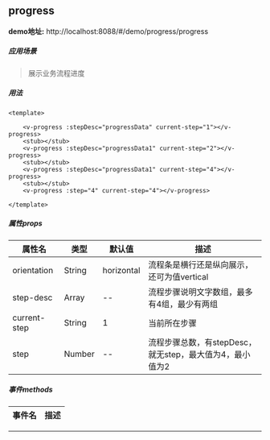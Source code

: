 ## progress

**demo地址:**  http://localhost:8088/#/demo/progress/progress

##### 应用场景
> 展示业务流程进度

##### 用法
```
<template>

    <v-progress :stepDesc="progressData" current-step="1"></v-progress>
    <stub></stub>
    <v-progress :stepDesc="progressData1" current-step="2"></v-progress>
    <stub></stub>
    <v-progress :stepDesc="progressData1" current-step="4"></v-progress>
    <stub></stub>
    <v-progress :step="4" current-step="4"></v-progress>
    
</template>

```

##### 属性props
属性名| 类型| 默认值| 描述
---|---|---|---
orientation | String | horizontal | 流程条是横行还是纵向展示，还可为值vertical
step-desc | Array | -- | 流程步骤说明文字数组，最多有4组，最少有两组
current-step | String | 1 | 当前所在步骤
step | Number | -- | 流程步骤总数，有stepDesc，就无step，最大值为4，最小值为2
##### 事件methods
事件名|  描述
---|---


> 
---